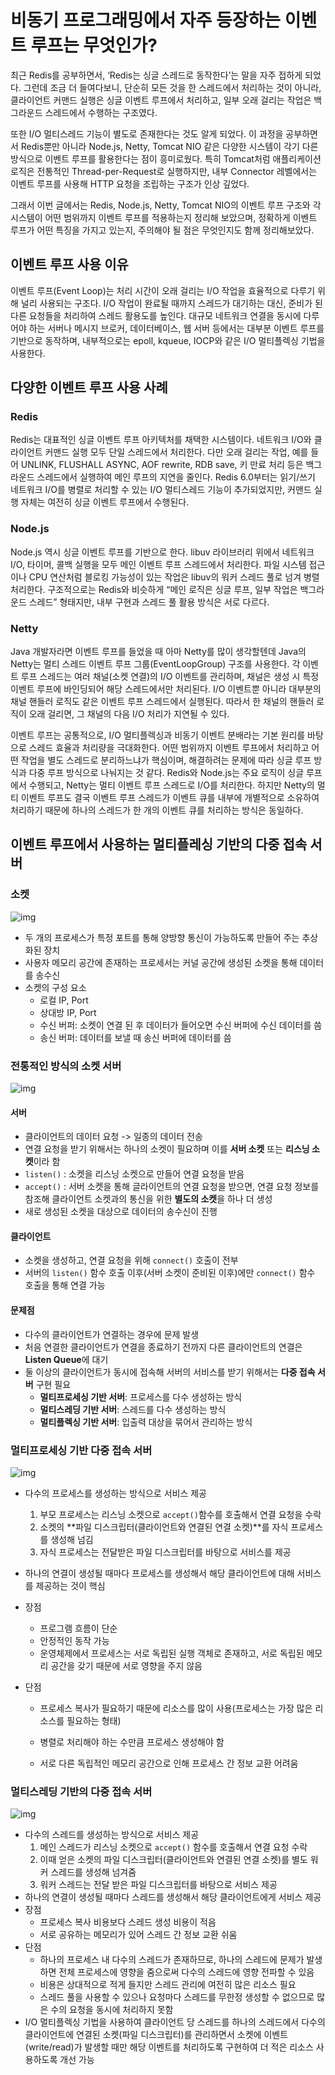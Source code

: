 # 비동기 프로그래밍에서 자주 등장하는 이벤트 루프는 무엇인가?

최근 Redis를 공부하면서, ‘Redis는 싱글 스레드로 동작한다’는 말을 자주 접하게 되었다. 그런데 조금 더 들여다보니, 단순히 모든 것을 한 스레드에서 처리하는 것이 아니라, 클라이언트 커맨드 실행은 싱글 이벤트 루프에서 처리하고, 일부 오래 걸리는 작업은 백그라운드 스레드에서 수행하는 구조였다.

또한 I/O 멀티스레드 기능이 별도로 존재한다는 것도 알게 되었다. 이 과정을 공부하면서 Redis뿐만 아니라 Node.js, Netty, Tomcat NIO 같은 다양한 시스템이 각기 다른 방식으로 이벤트 루프를 활용한다는 점이 흥미로웠다. 특히 Tomcat처럼 애플리케이션 로직은 전통적인 Thread-per-Request로 실행하지만, 내부 Connector 레벨에서는 이벤트 루프를 사용해 HTTP 요청을 조립하는 구조가 인상 깊었다.

그래서 이번 글에서는 Redis, Node.js, Netty, Tomcat NIO의 이벤트 루프 구조와 각 시스템이 어떤 범위까지 이벤트 루프를 적용하는지 정리해 보았으며, 정확하게 이벤트 루프가 어떤 특징을 가지고 있는지, 주의해야 될 점은 무엇인지도 함께 정리해보았다.



## 이벤트 루프 사용 이유

이벤트 루프(Event Loop)는 처리 시간이 오래 걸리는 I/O 작업을 효율적으로 다루기 위해 널리 사용되는 구조다. I/O 작업이 완료될 때까지 스레드가 대기하는 대신, 준비가 된 다른 요청들을 처리하여 스레드 활용도를 높인다. 대규모 네트워크 연결을 동시에 다루어야 하는 서버나 메시지 브로커, 데이터베이스, 웹 서버 등에서는 대부분 이벤트 루프를 기반으로 동작하며, 내부적으로는 epoll, kqueue, IOCP와 같은 I/O 멀티플렉싱 기법을 사용한다.



## 다양한 이벤트 루프 사용 사례

### Redis

Redis는 대표적인 싱글 이벤트 루프 아키텍처를 채택한 시스템이다. 네트워크 I/O와 클라이언트 커맨드 실행 모두 단일 스레드에서 처리한다. 다만 오래 걸리는 작업, 예를 들어 UNLINK, FLUSHALL ASYNC, AOF rewrite, RDB save, 키 만료 처리 등은 백그라운드 스레드에서 실행하여 메인 루프의 지연을 줄인다. Redis 6.0부터는 읽기/쓰기 네트워크 I/O를 병렬로 처리할 수 있는 I/O 멀티스레드 기능이 추가되었지만, 커맨드 실행 자체는 여전히 싱글 이벤트 루프에서 수행된다.

### Node.js

Node.js 역시 싱글 이벤트 루프를 기반으로 한다. libuv 라이브러리 위에서 네트워크 I/O, 타이머, 콜백 실행을 모두 메인 이벤트 루프 스레드에서 처리한다. 파일 시스템 접근이나 CPU 연산처럼 블로킹 가능성이 있는 작업은 libuv의 워커 스레드 풀로 넘겨 병렬 처리한다. 구조적으로는 Redis와 비슷하게 “메인 로직은 싱글 루프, 일부 작업은 백그라운드 스레드” 형태지만, 내부 구현과 스레드 풀 활용 방식은 서로 다르다.

### Netty

Java 개발자라면 이벤트 루프를 들었을 때 아마 Netty를 많이 생각할텐데 Java의 Netty는 멀티 스레드 이벤트 루프 그룹(EventLoopGroup) 구조를 사용한다. 각 이벤트 루프 스레드는 여러 채널(소켓 연결)의 I/O 이벤트를 관리하며, 채널은 생성 시 특정 이벤트 루프에 바인딩되어 해당 스레드에서만 처리된다. I/O 이벤트뿐 아니라 대부분의 채널 핸들러 로직도 같은 이벤트 루프 스레드에서 실행된다. 따라서 한 채널의 핸들러 로직이 오래 걸리면, 그 채널의 다음 I/O 처리가 지연될 수 있다.

이벤트 루프는 공통적으로, I/O 멀티플렉싱과 비동기 이벤트 분배라는 기본 원리를 바탕으로 스레드 효율과 처리량을 극대화한다. 어떤 범위까지 이벤트 루프에서 처리하고 어떤 작업을 별도 스레드로 분리하느냐가 핵심이며, 해결하려는 문제에 따라 싱글 루프 방식과 다중 루프 방식으로 나눠지는 것 같다. Redis와 Node.js는 주요 로직이 싱글 루프에서 수행되고, Netty는 멀티 이벤트 루프 스레드로 I/O를 처리한다. 하지만 Netty의 멀티 이벤트 루프도 결국 이벤트 루프 스레드가 이벤트 큐를 내부에 개별적으로 소유하여 처리하기 때문에 하나의 스레드가 한 개의 이벤트 큐를 처리하는 방식은 동일하다.



## 이벤트 루프에서 사용하는 멀티플레싱 기반의 다중 접속 서버

### 소켓

![img](https://vos.line-scdn.net/landpress-content-v2_954/1663603039179.png?updatedAt=1663603039000)

- 두 개의 프로세스가 특정 포트를 통해 양방향 통신이 가능하도록 만들어 주는 추상화된 장치
- 사용자 메모리 공간에 존재하는 프로세서는 커널 공간에 생성된 소켓을 통해 데이터를 송수신
- 소켓의 구성 요소
  - 로컬 IP, Port
  - 상대방 IP, Port
  - 수신 버퍼: 소켓이 연결 된 후 데이터가 들어오면 수신 버퍼에 수신 데이터를 씀
  - 송신 버퍼: 데이터를 보낼 때 송신 버퍼에 데이터를 씀



### 전통적인 방식의 소켓 서버

![img](https://vos.line-scdn.net/landpress-content-v2_1761/1672029326745.png?updatedAt=1672029327000)

#### 서버

- 클라이언트의 데이터 요청 -> 일종의 데이터 전송
- 연결 요청을 받기 위해서는 하나의 소켓이 필요하며 이를 **서버 소켓** 또는 **리스닝 소켓**이라 함
- `listen()` : 소켓을 리스닝 소켓으로 만들어 연결 요청을 받음
- `accept()` : 서버 소켓을 통해 글라이언트의 연결 요청을 받으면, 연결 요청 정보를 참조해 클라이언트 소켓과의 통신을 위한 **별도의 소켓**을 하나 더 생성
- 새로 생성된 소켓을 대상으로 데이터의 송수신이 진행

#### 클라이언트

- 소켓을 생성하고, 연결 요청을 위해 `connect()` 호출이 전부
- 서버의 `listen()` 함수 호출 이후(서버 소켓이 준비된 이후)에만 `connect()` 함수 호출을 통해 연결 가능

#### 문제점

- 다수의 클라이언트가 연결하는 경우에 문제 발생
- 처음 연결한 클라이언트가 연결을 종료하기 전까지 다른 클라이언트의 연결은 **Listen Queue**에 대기
- 둘 이상의 클라이언트가 동시에 접속해 서버의 서비스를 받기 위해서는 **다중 접속 서버** 구현 필요
  - **멀티프로세싱 기반 서버**: 프로세스를 다수 생성하는 방식
  - **멀티스레딩 기반 서버**: 스레드를 다수 생성하는 방식
  - **멀티플렉싱 기반 서버**: 입출력 대상을 묶어서 관리하는 방식



### 멀티프로세싱 기반 다중 접속 서버

![img](https://vos.line-scdn.net/landpress-content-v2_954/1663603730433.png?updatedAt=1663603731000)

- 다수의 프로세스를 생성하는 방식으로 서비스 제공

  1. 부모 프로세스는 리스닝 소켓으로 `accept()`함수를 호출해서 연결 요청을 수락
  2. 소켓의 **파일 디스크립터(클라이언트와 연결된 연결 소켓)**를 자식 프로세스를 생성해 넘김
  3. 자식 프로세스는 전달받은 파일 디스크립터를 바탕으로 서비스를 제공

- 하나의 연결이 생성될 때마다 프로세스를 생성해서 해당 클라이언트에 대해 서비스를 제공하는 것이 핵심

- 장점

  - 프로그램 흐름이 단순
  - 안정적인 동작 가능
  - 운영체제에서 프로세스는 서로 독립된 실행 객체로 존재하고, 서로 독립된 메모리 공간을 갖기 때문에 서로 영향을 주지 않음

- 단점

  - 프로세스 복사가 필요하기 때문에 리소스를 많이 사용(프로세스는 가장 많은 리소스를 필요하는 형태)
  - 병렬로 처리해야 하는 수만큼 프로세스 생성해야 함

  - 서로 다른 독립적인 메모리 공간으로 인해 프로세스 간 정보 교환 어려움



### 멀티스레딩 기반의 다중 접속 서버

![img](https://vos.line-scdn.net/landpress-content-v2_954/1663604015232.png?updatedAt=1663604016000)

- 다수의 스레드를 생성하는 방식으로 서비스 제공
  1. 메인 스레드가 리스닝 소켓으로 `accept()` 함수를 호출해서 연결 요청 수락
  2. 이때 얻은 소켓의 파일 디스크립터(클라이언트와 연결된 연결 소켓)를 별도 워커 스레드를 생성해 넘겨줌
  3. 워커 스레드는 전달 받은 파일 디스크립터를 바탕으로 서비스 제공
- 하나의 연결이 생성될 때마다 스레드를 생성해서 해당 클라이언트에게 서비스 제공
- 장점
  - 프로세스 복사 비용보다 스레드 생성 비용이 적음
  - 서로 공유하는 메모리가 있어 스레드 간 정보 교환 쉬움
- 단점
  - 하나의 프로세스 내 다수의 스레드가 존재하므로, 하나의 스레드에 문제가 발생하면 전체 프로세스에 영향을 줌으로써 다수의 스레드에 영향 전파할 수 있음
  - 비용은 상대적으로 적게 들지만 스레드 관리에 여전히 많은 리소스 필요
  - 스레드 풀을 사용할 수 있으나 요청마다 스레드를 무한정 생성할 수 없으므로 많은 수의 요청을 동시에 처리하지 못함
- I/O 멀티플렉싱 기법을 사용하여 클라이언트 당 스레드를 하나의 스레드에서 다수의 클라이언트에 연결된 소켓(파일 디스크립터)를 관리하면서 소켓에 이벤트(write/read)가 발생할 때만 해당 이벤트를 처리하도록 구현하여 더 적은 리소스 사용하도록 개선 가능
